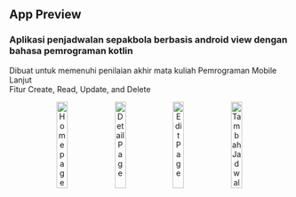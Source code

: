 ## App Preview
### Aplikasi penjadwalan sepakbola berbasis android view dengan bahasa pemrograman kotlin
Dibuat untuk memenuhi penilaian akhir mata kuliah Pemrograman Mobile Lanjut<br>
Fitur Create, Read, Update, and Delete

<div align="center">
  <img src="https://github.com/user-attachments/assets/7bf44faf-0cb6-4945-b923-9a65f0c38054" alt="Homepage" width="20%">
  <img src="https://github.com/user-attachments/assets/44bed664-fe34-404f-a2d7-f1863343a249" alt="Detail Page" width="20%">
  <img src="https://github.com/user-attachments/assets/a7dc8ca5-222e-462f-8bf7-e0bdb00e5f5b" alt="Edit Page" width="20%">
  <img src="https://github.com/user-attachments/assets/6603060a-02ac-48b9-9544-a1cf80a3eca8" alt="Tambah Jadwal Page" width="20%">
</div>
